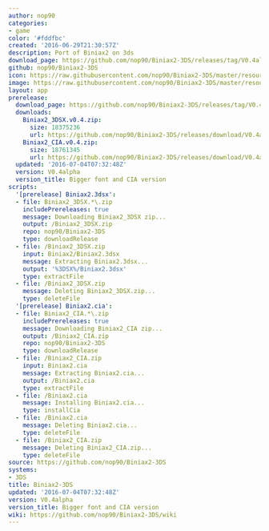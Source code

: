 ```yaml
---
author: nop90
categories:
- game
color: '#fddfbc'
created: '2016-06-29T21:30:57Z'
description: Port of Biniax2 on 3ds
download_page: https://github.com/nop90/Biniax2-3DS/releases/tag/V0.4alpha
github: nop90/Biniax2-3DS
icon: https://raw.githubusercontent.com/nop90/Biniax2-3DS/master/resources/icon.png
image: https://raw.githubusercontent.com/nop90/Biniax2-3DS/master/resources/banner.png
layout: app
prerelease:
  download_page: https://github.com/nop90/Biniax2-3DS/releases/tag/V0.4alpha
  downloads:
    Biniax2_3DSX.v0.4.zip:
      size: 18375236
      url: https://github.com/nop90/Biniax2-3DS/releases/download/V0.4alpha/Biniax2_3DSX.v0.4.zip
    Biniax2_CIA.v0.4.zip:
      size: 18761345
      url: https://github.com/nop90/Biniax2-3DS/releases/download/V0.4alpha/Biniax2_CIA.v0.4.zip
  updated: '2016-07-04T07:32:48Z'
  version: V0.4alpha
  version_title: Bigger font and CIA version
scripts:
  '[prerelease] Biniax2.3dsx':
  - file: Biniax2_3DSX.*\.zip
    includePrereleases: true
    message: Downloading Biniax2_3DSX zip...
    output: /Biniax2_3DSX.zip
    repo: nop90/Biniax2-3DS
    type: downloadRelease
  - file: /Biniax2_3DSX.zip
    input: Biniax2/Biniax2.3dsx
    message: Extracting Biniax2.3dsx...
    output: '%3DSX%/Biniax2.3dsx'
    type: extractFile
  - file: /Biniax2_3DSX.zip
    message: Deleting Biniax2_3DSX.zip...
    type: deleteFile
  '[prerelease] Biniax2.cia':
  - file: Biniax2_CIA.*\.zip
    includePrereleases: true
    message: Downloading Biniax2_CIA zip...
    output: /Biniax2_CIA.zip
    repo: nop90/Biniax2-3DS
    type: downloadRelease
  - file: /Biniax2_CIA.zip
    input: Biniax2.cia
    message: Extracting Biniax2.cia...
    output: /Biniax2.cia
    type: extractFile
  - file: /Biniax2.cia
    message: Installing Biniax2.cia...
    type: installCia
  - file: /Biniax2.cia
    message: Deleting Biniax2.cia...
    type: deleteFile
  - file: /Biniax2_CIA.zip
    message: Deleting Biniax2_CIA.zip...
    type: deleteFile
source: https://github.com/nop90/Biniax2-3DS
systems:
- 3DS
title: Biniax2-3DS
updated: '2016-07-04T07:32:48Z'
version: V0.4alpha
version_title: Bigger font and CIA version
wiki: https://github.com/nop90/Biniax2-3DS/wiki
---
```

